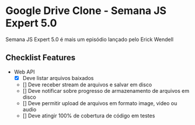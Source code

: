 # Google Drive Clone - Semana JS Expert 5.0

Semana JS Expert 5.0 é mais um episódio lançado pelo Erick Wendell

## Checklist Features

- Web API
    - [X] Deve listar arquivos baixados
    - [] Deve receber stream de arquivos e salvar em disco 
    - [] Deve notificar sobre progresso de armazenamento de arquivos em disco 
    - [] Deve permitir upload de arquivos em formato image, video ou audio
    - [] Deve atingir 100% de cobertura de código em testes

